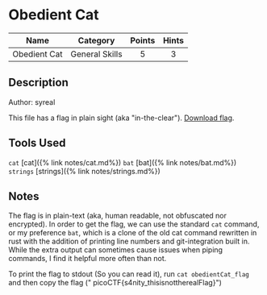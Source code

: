 # Obedient Cat
|     Name     |    Category    | Points | Hints |
|:------------:|:--------------:|:------:|:-----:|
| Obedient Cat | General Skills |   5    |   3   |
## Description
Author: syreal

This file has a flag in plain sight (aka "in-the-clear"). [Download flag](https://mercury.picoctf.net/static/fb851c1858cc762bd4eed569013d7f00/flag).

## Tools Used
`cat` [cat]({% link notes/cat.md%})
`bat` [bat]({% link notes/bat.md%})
`strings` [strings]({% link notes/strings.md%})

## Notes
The flag is in plain-text (aka, human readable, not obfuscated nor encrypted). In order to get the flag, we can use the standard `cat` command, or my preference `bat`, which is a clone of the old cat command rewritten in rust with the addition of printing line numbers and git-integration built in. While the extra output can sometimes cause issues when piping commands, I find it helpful more often than not.

To print the flag to stdout (So you can read it), run `cat obedientCat_flag` and then copy the flag (" picoCTF{s4nity_thisisnottherealFlag}") 